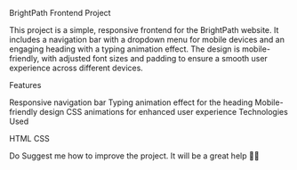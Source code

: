 BrightPath Frontend Project

This project is a simple, responsive frontend for the BrightPath website. It includes a navigation bar with a dropdown menu for mobile devices and an engaging heading with a typing animation effect. The design is mobile-friendly, with adjusted font sizes and padding to ensure a smooth user experience across different devices.

Features

Responsive navigation bar
Typing animation effect for the heading
Mobile-friendly design
CSS animations for enhanced user experience
Technologies Used

HTML
CSS

Do Suggest me how to improve the project. It will be a great help 🙂🙂

